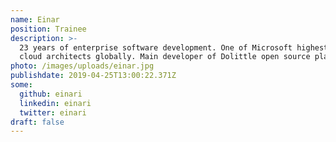 ```yaml
---
name: Einar
position: Trainee
description: >-
  23 years of enterprise software development. One of Microsoft highest rewarded
  cloud architects globally. Main developer of Dolittle open source platform.
photo: /images/uploads/einar.jpg
publishdate: 2019-04-25T13:00:22.371Z
some:
  github: einari
  linkedin: einari
  twitter: einari
draft: false
---
```


